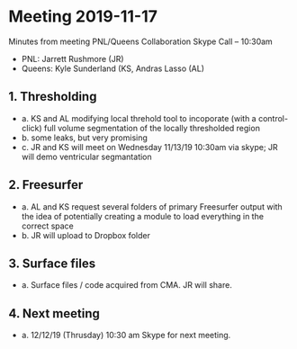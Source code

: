 # Meeting 2019-11-17

Minutes from meeting PNL/Queens Collaboration Skype Call – 10:30am
* PNL:  Jarrett Rushmore (JR)
* Queens: Kyle Sunderland (KS, Andras Lasso (AL)


## 1.	 Thresholding
* a. KS and AL modifying local threhold tool to incoporate (with a control-click) full volume segmentation of the locally thresholded region
* b. some leaks, but very promising
* c. JR and KS will meet on Wednesday 11/13/19 10:30am via skype; JR will demo ventricular segmantation

## 2. Freesurfer
* a. AL and KS request several folders of primary Freesurfer output with the idea of potentially creating a module to load everything in the correct space
* b. JR will upload to Dropbox folder

## 3.  Surface files 
* a. Surface files / code acquired from CMA.  JR will share.

## 4. Next meeting
* a. 12/12/19 (Thrusday) 10:30 am Skype for next meeting.
